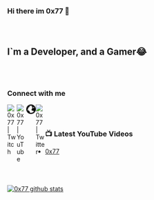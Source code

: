 ### Hi there im 0x77 👋

<br />

#

## I`m a Developer, and a Gamer😂

<br />

#

### Connect with me
[<img align="left" alt="0x77 | Twitch" width="22px" src="https://cdn.jsdelivr.net/npm/simple-icons@3.4.0/icons/twitch.svg" />][twitch]
[<img align="left" alt="0x77 | YouTube" width="22px" src="https://cdn.jsdelivr.net/npm/simple-icons@v3/icons/youtube.svg" />][youtube]
[<img align="left" alt="marvhus.github.io" width="22px" src="https://raw.githubusercontent.com/iconic/open-iconic/master/svg/globe.svg" />][website]
[<img align="left" alt="0x77 | Twitter" width="22px" src="https://cdn.jsdelivr.net/npm/simple-icons@3.4.0/icons/twitter.svg" />][twitter]

<br />

#

### 📺 Latest YouTube Videos
<!-- YOUTUBE:START -->
- [0x77](https://www.youtube.com/watch?v=GMjAndnralc)
<!-- YOUTUBE:END -->

<br />

#

[![0x77 github stats](https://github-readme-stats.vercel.app/api?username=0x77-dev&show_icons=true&count_private=true&theme=dark)](https://github.com/anuraghazra/github-readme-stats)

<br />

#

[website]: https://0x77-dev.github.io/
[youtube]: https://www.youtube.com/channel/UCH5JE89kj2vxKPTkhHEVP8A
[twitch]: https://twitch.tv/0x77_dev
[twitter]: https://twitter.com/0x7710
